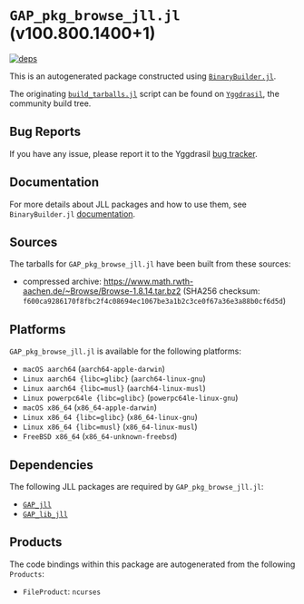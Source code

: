 # `GAP_pkg_browse_jll.jl` (v100.800.1400+1)

[![deps](https://juliahub.com/docs/GAP_pkg_browse_jll/deps.svg)](https://juliahub.com/ui/Packages/GAP_pkg_browse_jll/EFVqb?page=2)

This is an autogenerated package constructed using [`BinaryBuilder.jl`](https://github.com/JuliaPackaging/BinaryBuilder.jl).

The originating [`build_tarballs.jl`](https://github.com/JuliaPackaging/Yggdrasil/blob/e55133c378f8b73d7f1eb9af56d01595bd13074e/G/GAP_pkg/GAP_pkg_browse/build_tarballs.jl) script can be found on [`Yggdrasil`](https://github.com/JuliaPackaging/Yggdrasil/), the community build tree.

## Bug Reports

If you have any issue, please report it to the Yggdrasil [bug tracker](https://github.com/JuliaPackaging/Yggdrasil/issues).

## Documentation

For more details about JLL packages and how to use them, see `BinaryBuilder.jl` [documentation](https://docs.binarybuilder.org/stable/jll/).

## Sources

The tarballs for `GAP_pkg_browse_jll.jl` have been built from these sources:

* compressed archive: https://www.math.rwth-aachen.de/~Browse/Browse-1.8.14.tar.bz2 (SHA256 checksum: `f600ca9286170f8fbc2f4c08694ec1067be3a1b2c3ce0f67a36e3a88b0cf6d5d`)

## Platforms

`GAP_pkg_browse_jll.jl` is available for the following platforms:

* `macOS aarch64` (`aarch64-apple-darwin`)
* `Linux aarch64 {libc=glibc}` (`aarch64-linux-gnu`)
* `Linux aarch64 {libc=musl}` (`aarch64-linux-musl`)
* `Linux powerpc64le {libc=glibc}` (`powerpc64le-linux-gnu`)
* `macOS x86_64` (`x86_64-apple-darwin`)
* `Linux x86_64 {libc=glibc}` (`x86_64-linux-gnu`)
* `Linux x86_64 {libc=musl}` (`x86_64-linux-musl`)
* `FreeBSD x86_64` (`x86_64-unknown-freebsd`)

## Dependencies

The following JLL packages are required by `GAP_pkg_browse_jll.jl`:

* [`GAP_jll`](https://github.com/JuliaBinaryWrappers/GAP_jll.jl)
* [`GAP_lib_jll`](https://github.com/JuliaBinaryWrappers/GAP_lib_jll.jl)

## Products

The code bindings within this package are autogenerated from the following `Products`:

* `FileProduct`: `ncurses`
